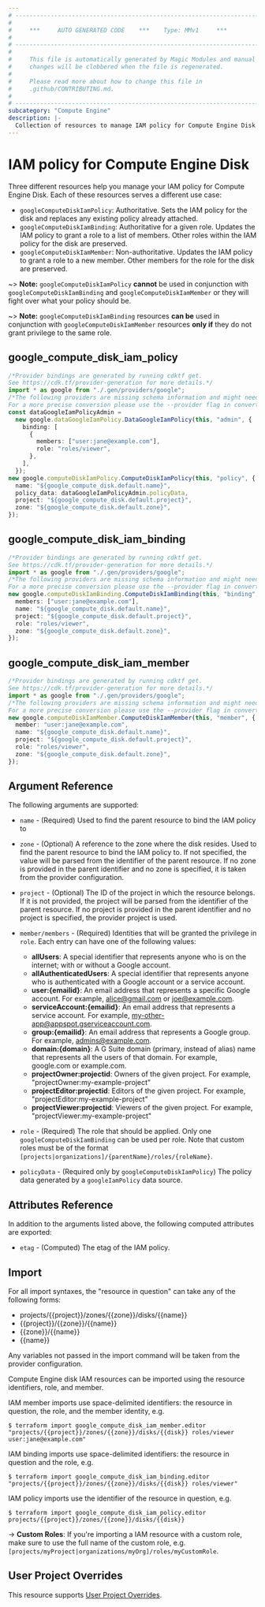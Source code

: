```yaml
---
# ----------------------------------------------------------------------------
#
#     ***     AUTO GENERATED CODE    ***    Type: MMv1     ***
#
# ----------------------------------------------------------------------------
#
#     This file is automatically generated by Magic Modules and manual
#     changes will be clobbered when the file is regenerated.
#
#     Please read more about how to change this file in
#     .github/CONTRIBUTING.md.
#
# ----------------------------------------------------------------------------
subcategory: "Compute Engine"
description: |-
  Collection of resources to manage IAM policy for Compute Engine Disk
---
```


# IAM policy for Compute Engine Disk

Three different resources help you manage your IAM policy for Compute Engine Disk. Each of these resources serves a different use case:

* `googleComputeDiskIamPolicy`: Authoritative. Sets the IAM policy for the disk and replaces any existing policy already attached.
* `googleComputeDiskIamBinding`: Authoritative for a given role. Updates the IAM policy to grant a role to a list of members. Other roles within the IAM policy for the disk are preserved.
* `googleComputeDiskIamMember`: Non-authoritative. Updates the IAM policy to grant a role to a new member. Other members for the role for the disk are preserved.

\~> **Note:** `googleComputeDiskIamPolicy` **cannot** be used in conjunction with `googleComputeDiskIamBinding` and `googleComputeDiskIamMember` or they will fight over what your policy should be.

\~> **Note:** `googleComputeDiskIamBinding` resources **can be** used in conjunction with `googleComputeDiskIamMember` resources **only if** they do not grant privilege to the same role.

## google\_compute\_disk\_iam\_policy

```typescript
/*Provider bindings are generated by running cdktf get.
See https://cdk.tf/provider-generation for more details.*/
import * as google from "./.gen/providers/google";
/*The following providers are missing schema information and might need manual adjustments to synthesize correctly: google.
For a more precise conversion please use the --provider flag in convert.*/
const dataGoogleIamPolicyAdmin =
  new google.dataGoogleIamPolicy.DataGoogleIamPolicy(this, "admin", {
    binding: [
      {
        members: ["user:jane@example.com"],
        role: "roles/viewer",
      },
    ],
  });
new google.computeDiskIamPolicy.ComputeDiskIamPolicy(this, "policy", {
  name: "${google_compute_disk.default.name}",
  policy_data: dataGoogleIamPolicyAdmin.policyData,
  project: "${google_compute_disk.default.project}",
  zone: "${google_compute_disk.default.zone}",
});

```

## google\_compute\_disk\_iam\_binding

```typescript
/*Provider bindings are generated by running cdktf get.
See https://cdk.tf/provider-generation for more details.*/
import * as google from "./.gen/providers/google";
/*The following providers are missing schema information and might need manual adjustments to synthesize correctly: google.
For a more precise conversion please use the --provider flag in convert.*/
new google.computeDiskIamBinding.ComputeDiskIamBinding(this, "binding", {
  members: ["user:jane@example.com"],
  name: "${google_compute_disk.default.name}",
  project: "${google_compute_disk.default.project}",
  role: "roles/viewer",
  zone: "${google_compute_disk.default.zone}",
});

```

## google\_compute\_disk\_iam\_member

```typescript
/*Provider bindings are generated by running cdktf get.
See https://cdk.tf/provider-generation for more details.*/
import * as google from "./.gen/providers/google";
/*The following providers are missing schema information and might need manual adjustments to synthesize correctly: google.
For a more precise conversion please use the --provider flag in convert.*/
new google.computeDiskIamMember.ComputeDiskIamMember(this, "member", {
  member: "user:jane@example.com",
  name: "${google_compute_disk.default.name}",
  project: "${google_compute_disk.default.project}",
  role: "roles/viewer",
  zone: "${google_compute_disk.default.zone}",
});

```

## Argument Reference

The following arguments are supported:

*   `name` - (Required) Used to find the parent resource to bind the IAM policy to

*   `zone` - (Optional) A reference to the zone where the disk resides. Used to find the parent resource to bind the IAM policy to. If not specified,
    the value will be parsed from the identifier of the parent resource. If no zone is provided in the parent identifier and no
    zone is specified, it is taken from the provider configuration.

*   `project` - (Optional) The ID of the project in which the resource belongs.
    If it is not provided, the project will be parsed from the identifier of the parent resource. If no project is provided in the parent identifier and no project is specified, the provider project is used.

*   `member/members` - (Required) Identities that will be granted the privilege in `role`.
    Each entry can have one of the following values:
    * **allUsers**: A special identifier that represents anyone who is on the internet; with or without a Google account.
    * **allAuthenticatedUsers**: A special identifier that represents anyone who is authenticated with a Google account or a service account.
    * **user:{emailid}**: An email address that represents a specific Google account. For example, alice@gmail.com or joe@example.com.
    * **serviceAccount:{emailid}**: An email address that represents a service account. For example, my-other-app@appspot.gserviceaccount.com.
    * **group:{emailid}**: An email address that represents a Google group. For example, admins@example.com.
    * **domain:{domain}**: A G Suite domain (primary, instead of alias) name that represents all the users of that domain. For example, google.com or example.com.
    * **projectOwner:projectid**: Owners of the given project. For example, "projectOwner:my-example-project"
    * **projectEditor:projectid**: Editors of the given project. For example, "projectEditor:my-example-project"
    * **projectViewer:projectid**: Viewers of the given project. For example, "projectViewer:my-example-project"

*   `role` - (Required) The role that should be applied. Only one
    `googleComputeDiskIamBinding` can be used per role. Note that custom roles must be of the format
    `[projects|organizations]/{parentName}/roles/{roleName}`.

*   `policyData` - (Required only by `googleComputeDiskIamPolicy`) The policy data generated by
    a `googleIamPolicy` data source.

## Attributes Reference

In addition to the arguments listed above, the following computed attributes are
exported:

* `etag` - (Computed) The etag of the IAM policy.

## Import

For all import syntaxes, the "resource in question" can take any of the following forms:

* projects/{{project}}/zones/{{zone}}/disks/{{name}}
* {{project}}/{{zone}}/{{name}}
* {{zone}}/{{name}}
* {{name}}

Any variables not passed in the import command will be taken from the provider configuration.

Compute Engine disk IAM resources can be imported using the resource identifiers, role, and member.

IAM member imports use space-delimited identifiers: the resource in question, the role, and the member identity, e.g.

```console
$ terraform import google_compute_disk_iam_member.editor "projects/{{project}}/zones/{{zone}}/disks/{{disk}} roles/viewer user:jane@example.com"
```

IAM binding imports use space-delimited identifiers: the resource in question and the role, e.g.

```console
$ terraform import google_compute_disk_iam_binding.editor "projects/{{project}}/zones/{{zone}}/disks/{{disk}} roles/viewer"
```

IAM policy imports use the identifier of the resource in question, e.g.

```console
$ terraform import google_compute_disk_iam_policy.editor projects/{{project}}/zones/{{zone}}/disks/{{disk}}
```

\-> **Custom Roles**: If you're importing a IAM resource with a custom role, make sure to use the
full name of the custom role, e.g. `[projects/myProject|organizations/myOrg]/roles/myCustomRole`.

## User Project Overrides

This resource supports [User Project Overrides](https://registry.terraform.io/providers/hashicorp/google/latest/docs/guides/provider_reference#user_project_override).
